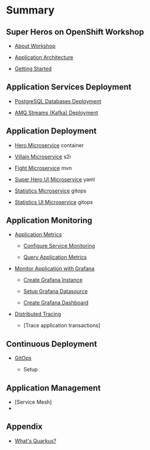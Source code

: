 # Summary​

## Super Heros on OpenShift Workshop

- [About Workshop](super-heros-on-openshift-workshop/about-workshop.md)

- [Application Architecture](super-heros-on-openshift-workshop/architecture.md)

- [Getting Started](super-heros-on-openshift-workshop/getting-started.md)

## Application Services Deployment

- [PostgreSQL Databases Deployment](technical-service-deployment/postgresql-deployment.md)

- [AMQ Streams (Kafka) Deployment](technical-service-deployment/kafka-deployment.md)

## Application Deployment

- [Hero Microservice](application-deployment/hero-microservice-deployment.md) container

- [Villain Microservice](application-deployment/villain-microservice-deployment.md) s2i

- [Fight Microservice](application-deployment/fight-microservice-deployment.md) mvn

- [Super Hero UI Microservice](application-deployment/super-hero-ui-microservice-deployment.md) yaml

- [Statistics Microservice](application-deployment/statistics-microservice-deployment.md) gitops

- [Statistics UI Microservice](application-deployment/statistics-ui-microservice-deployment.md) gitops

## Application Monitoring

- [Application Metrics](application-monitoring/application-metrics.md)

  - [Configure Service Monitoring](application-monitoring/configure-service-monitoring.md)

  - [Query Application Metrics](application-monitoring/query-application-metric.md)

- [Monitor Application with Grafana](application-monitoring/monitor-app-with-grafana.md)

  - [Create Grafana Instance](application-monitoring/create-grafana-instance.md)

  - [Setup Grafana Datasource](application-monitoring/setup-grafana-datasource.md)

  - [Create Grafana Dashboard](application-monitoring/create-grafana-dashboard.md)

- [Distributed Tracing]()

  - [Trace application transactions]

## Continuous Deployment

- [GitOps](continuous-deployment/gitops.md)

  - Setup

## Application Management

- [Service Mesh]
-

## Appendix

- [What's Quarkus?](appendix/quarkus.md)
